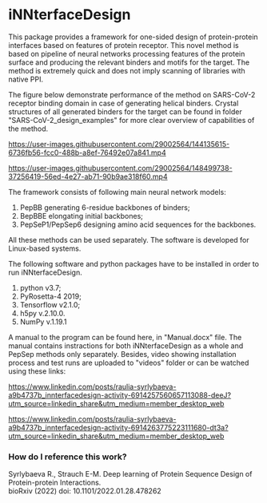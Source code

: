 # iNNterfaceDesign
This package provides a framework for one-sided design of protein-protein interfaces based on features of protein receptor. This novel method is based on pipeline of neural networks processing features of the protein surface and producing the relevant binders and motifs for the target. The method is extremely quick and does not imply scanning of libraries with native PPI. 

The figure below demonstrate performance of the method on SARS-CoV-2 receptor binding domain in case of generating helical binders. Crystal structures of all generated binders for the target can be found in folder "SARS-CoV-2_design_examples" for more clear overview of capabilities of the method. 



https://user-images.githubusercontent.com/29002564/144135615-6736fb56-fcc0-488b-a8ef-76492e07a841.mp4






https://user-images.githubusercontent.com/29002564/148499738-37256419-56ed-4e27-ab71-90b9ae318f60.mp4





The framework consists of following main neural network models:
1) PepBB generating 6-residue backbones of binders;
2) BepBBE elongating initial backbones;
3) PepSeP1/PepSep6 designing amino acid sequences for the backbones.

All these methods can be used separately.
The software is developed for Linux-based systems.


The following software and python packages have to be installed  in order to run iNNterfaceDesign.
1. python v3.7;
2. PyRosetta-4 2019;
3. Tensorflow v2.1.0;
4. h5py v.2.10.0.
5. NumPy v.1.19.1

A manual to the program can be found here, in "Manual.docx" file. The manual contains instractions for both iNNterfaceDesign as a whole and PepSep methods only separately. Besides, video showing installation process and test runs are uploaded to "videos" folder or can be watched using these links:

https://www.linkedin.com/posts/raulia-syrlybaeva-a9b4737b_innterfacedesign-activity-6914257560657113088-deeJ?utm_source=linkedin_share&utm_medium=member_desktop_web

https://www.linkedin.com/posts/raulia-syrlybaeva-a9b4737b_innterfacedesign-activity-6914263775223111680-dt3a?utm_source=linkedin_share&utm_medium=member_desktop_web



### How do I reference this work?

Syrlybaeva R., Strauch E-M. Deep learning of Protein Sequence Design of Protein-protein Interactions.  
bioRxiv (2022) doi: 10.1101/2022.01.28.478262

